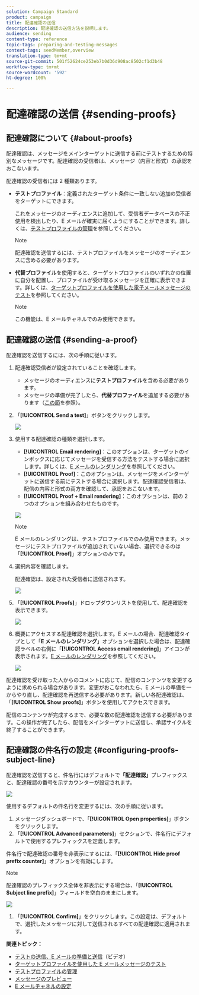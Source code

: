 ```yaml
---
solution: Campaign Standard
product: campaign
title: 配達確認の送信
description: 配達確認の送信方法を説明します。
audience: sending
content-type: reference
topic-tags: preparing-and-testing-messages
context-tags: seedMember,overview
translation-type: tm+mt
source-git-commit: 501f52624ce253eb7b0d36d908ac8502cf1d3b48
workflow-type: tm+mt
source-wordcount: '592'
ht-degree: 100%

---
```



# 配達確認の送信 {#sending-proofs}

## 配達確認について {#about-proofs}

配達確認は、メッセージをメインターゲットに送信する前にテストするための特別なメッセージです。配達確認の受信者は、メッセージ（内容と形式）の承認をおこないます。

配達確認の受信者には 2 種類あります。

* **テストプロファイル**：定義されたターゲット条件に一致しない追加の受信者をターゲットにできます。

   これをメッセージのオーディエンスに追加して、受信者データベースの不正使用を検出したり、E メールが確実に届くようにすることができます。詳しくは、[テストプロファイルの管理](../../audiences/using/managing-test-profiles.md)を参照してください。

   >[!NOTE]
   >
   >配達確認を送信するには、テストプロファイルをメッセージのオーディエンスに含める必要があります。

* **代替プロファイル**&#x200B;を使用すると、ターゲットプロファイルのいずれかの位置に自分を配置し、プロファイルが受け取るメッセージを正確に表示できます。詳しくは、[ターゲットプロファイルを使用した電子メールメッセージのテスト](../../sending/using/testing-messages-using-target.md)を参照してください。

   >[!NOTE]
   >
   >この機能は、E メールチャネルでのみ使用できます。

## 配達確認の送信 {#sending-a-proof}

配達確認を送信するには、次の手順に従います。

1. 配達確認受信者が設定されていることを確認します。
   * メッセージのオーディエンスに&#x200B;**テストプロファイル**&#x200B;を含める必要があります。
   * メッセージの準備が完了したら、**代替プロファイル**&#x200B;を追加する必要があります（[この節](../../sending/using/testing-messages-using-target.md)を参照）。

1. 「**[!UICONTROL Send a test]**」ボタンをクリックします。

   ![](assets/bat_select.png)

1. 使用する配達確認の種類を選択します。

   * **[!UICONTROL Email rendering]**：このオプションは、ターゲットのインボックスに応じてメッセージを受信する方法をテストする場合に選択します。詳しくは、[E メールのレンダリング](../../sending/using/email-rendering.md)を参照してください。
   * **[!UICONTROL Proof]**：このオプションは、メッセージをメインターゲットに送信する前にテストする場合に選択します。配達確認受信者は、配信の内容と形式の両方を確認して、承認をおこないます。
   * **[!UICONTROL Proof + Email rendering]**：このオプションは、前の 2 つのオプションを組み合わせたものです。

   ![](assets/bat_select1.png)

   >[!NOTE]
   >
   >E メールのレンダリングは、テストプロファイルでのみ使用できます。メッセージにテストプロファイルが追加されていない場合、選択できるのは「**[!UICONTROL Proof]**」オプションのみです。

1. 選択内容を確認します。

   配達確認は、設定された受信者に送信されます。

   ![](assets/bat_select2.png)

1. 「**[!UICONTROL Proofs]**」ドロップダウンリストを使用して、配達確認を表示できます。

   ![](assets/bat_view.png)

1. 概要にアクセスする配達確認を選択します。E メールの場合、配達確認タイプとして「**E メールのレンダリング**」オプションを選択した場合は、配達確認ラベルの右側に「**[!UICONTROL Access email rendering]**」アイコンが表示されます。[E メールのレンダリング](../../sending/using/email-rendering.md)を参照してください。

   ![](assets/bat_view2.png)

配達確認を受け取った人からのコメントに応じて、配信のコンテンツを変更するように求められる場合があります。変更がおこなわれたら、E メールの準備を一からやり直し、配達確認を再送信する必要があります。新しい各配達確認は、「**[!UICONTROL Show proofs]**」ボタンを使用してアクセスできます。

配信のコンテンツが完成するまで、必要な数の配達確認を送信する必要があります。この操作が完了したら、配信をメインターゲットに送信し、承認サイクルを終了することができます。

## 配達確認の件名行の設定 {#configuring-proofs-subject-line}

配達確認を送信すると、件名行にはデフォルトで&#x200B;**「配達確認」**&#x200B;プレフィックスと、配達確認の番号を示すカウンターが設定されます。

![](assets/proof-prefix.png)

使用するデフォルトの件名行を変更するには、次の手順に従います。

1. メッセージダッシュボードで、「**[!UICONTROL Open properties]**」ボタンをクリックします。
1. 「**[!UICONTROL Advanced parameters]**」セクションで、件名行にデフォルトで使用するプレフィックスを定義します。

件名行で配達確認の番号を非表示にするには、「**[!UICONTROL Hide proof prefix counter]**」オプションを有効にします。

>[!NOTE]
>
>配達確認のプレフィックス全体を非表示にする場合は、「**[!UICONTROL Subject line prefix]**」フィールドを空白のままにします。

![](assets/proof-prefix-configuration.png)

1. 「**[!UICONTROL Confirm]**」をクリックします。この設定は、デフォルトで、選択したメッセージに対して送信されるすべての配達確認に適用されます。

**関連トピック：**

* [テストの送信、E メールの準備と送信](https://docs.adobe.com/content/help/en/campaign-learn/campaign-standard-tutorials/getting-started/sending-test-preparing-sending-email.html)（ビデオ）
* [ターゲットプロファイルを使用した E メールメッセージのテスト](../../sending/using/testing-messages-using-target.md)
* [テストプロファイルの管理](../../audiences/using/managing-test-profiles.md)
* [メッセージのプレビュー](../../sending/using/previewing-messages.md)
* [E メールチャネルの設定](../../administration/using/configuring-email-channel.md)
